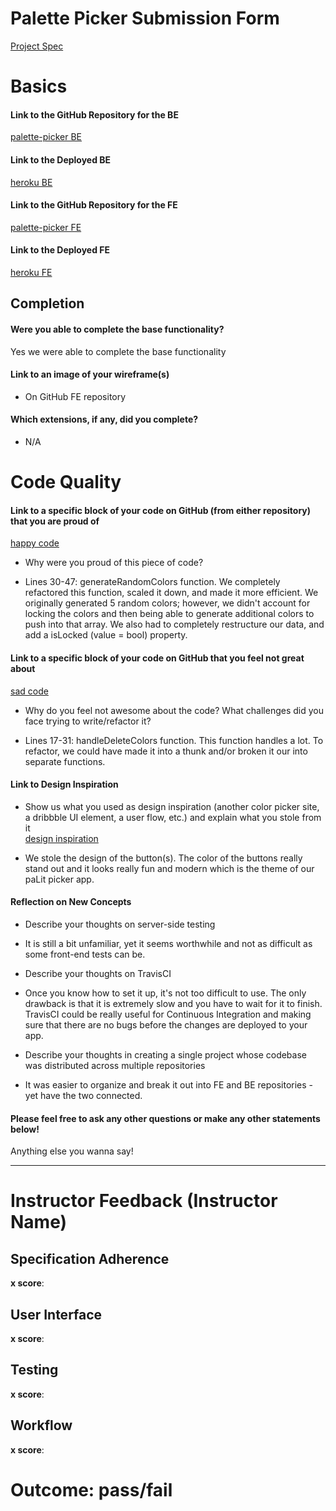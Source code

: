 # Palette Picker Submission Form

 [Project Spec](http://frontend.turing.io/projects/palette-picker.html)

 # Basics

 #### Link to the GitHub Repository for the BE
[palette-picker BE](https://github.com/shannonmoranetz/palette-picker-api)

 #### Link to the Deployed BE
[heroku BE](https://palette-picker-api.herokuapp.com/)

 #### Link to the GitHub Repository for the FE
[palette-picker FE](https://github.com/hlhartley/palette-picker)

 #### Link to the Deployed FE
[heroku FE](https://palit-picker.herokuapp.com/)

 ## Completion

 #### Were you able to complete the base functionality?

 Yes we were able to complete the base functionality

 #### Link to an image of your wireframe(s)
- On GitHub FE repository

 #### Which extensions, if any, did you complete?
 
 - N/A

 # Code Quality

 #### Link to a specific block of your code on GitHub (from either repository) that you are proud of
[happy code](https://github.com/hlhartley/palette-picker/blob/master/src/containers/PaletteControls/PaletteControls.js)

 * Why were you proud of this piece of code?  
- Lines 30-47: generateRandomColors function. We completely refactored this function, scaled it down, and made it more efficient. We originally generated 5 random colors; however, we didn't account for locking the colors and then being able to generate additional colors to push into that array. We also had to completely restructure our data, and add a isLocked (value = bool) property.

 #### Link to a specific block of your code on GitHub that you feel not great about
[sad code](https://github.com/hlhartley/palette-picker/blob/master/src/containers/ProjectCard/ProjectCard.js)

 * Why do you feel not awesome about the code? What challenges did you face trying to write/refactor it?
- Lines 17-31: handleDeleteColors function. This function handles a lot. To refactor, we could have made it into a thunk and/or broken it our into separate functions.

 #### Link to Design Inspiration

 * Show us what you used as design inspiration (another color picker site, a dribbble UI element, a user flow, etc.) and explain what you stole from it  
[design inspiration](https://dribbble.com/shots/6229834-Language-learning-iOS-app)    
- We stole the design of the button(s). The color of the buttons really stand out and it looks really fun and modern which is the theme of our paLit picker app.

 #### Reflection on New Concepts

 * Describe your thoughts on server-side testing  
- It is still a bit unfamiliar, yet it seems worthwhile and not as difficult as some front-end tests can be.
* Describe your thoughts on TravisCI  
- Once you know how to set it up, it's not too difficult to use. The only drawback is that it is extremely slow and you have to wait for it to finish. TravisCI could be really useful for Continuous Integration and making sure that there are no bugs before the changes are deployed to your app.
* Describe your thoughts in creating a single project whose codebase was distributed across multiple repositories
- It was easier to organize and break it out into FE and BE repositories - yet have the two connected.
#### Please feel free to ask any other questions or make any other statements below!

 Anything else you wanna say!

 -----


 # Instructor Feedback (Instructor Name)

 ## Specification Adherence

 **x score**: 

 ## User Interface

 **x score**: 

 ## Testing

 **x score**: 

 ## Workflow

 **x score**: 

 # Outcome: pass/fail